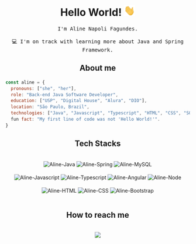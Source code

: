 <h1 align="center"> Hello World! <img src="https://raw.githubusercontent.com/ABSphreak/ABSphreak/master/gifs/Hi.gif" width="30px" height="30px"></h1>
<p align="center">
  <samp>
I'm Aline Napoli Fagundes. 
  <br> <br>
💻 I'm on track with learning more about Java and Spring Framework.
  </samp>
<br>
  
<h2 align="center"> About me </h2>

```javascript
const aline = {
  pronouns: ["she", "her"],
  role: "Back-end Java Software Developer",
  education: ["USP", "Digital House", "Alura", "DIO"],
  location: "São Paulo, Brazil",
  technologies: ["Java", "Javascript", "Typescript", "HTML", "CSS", "SQL"],
  fun fact: "My first line of code was not 'Hello World!'".
}
```
 
<h2 align="center"> Tech Stacks </h2>
 <div align="center" style="display: inline_block"><br>
  <img align="center" alt="Aline-Java" src="https://img.shields.io/badge/Java-ED8B00?style=for-the-badge&logo=java&logoColor=white">
  <img align="center" alt="Aline-Spring" src="https://img.shields.io/badge/Spring-6DB33F?style=for-the-badge&logo=spring&logoColor=white">
  <img align="center" alt="Aline-MySQL" src="https://img.shields.io/badge/MySQL-00000F?style=for-the-badge&logo=mysql&logoColor=white">
  <br>
  <br>
  <img align="center" alt="Aline-Javascript" src="https://img.shields.io/badge/JavaScript-323330?style=for-the-badge&logo=javascript&logoColor=F7DF1E">
  <img align="center" alt="Aline-Typescript" src="https://img.shields.io/badge/TypeScript-007ACC?style=for-the-badge&logo=typescript&logoColor=white">
  <img align="center" alt="Aline-Angular" src="https://img.shields.io/badge/Angular-DD0031?style=for-the-badge&logo=angular&logoColor=white">
  <img align="center" alt="Aline-Node" src="https://img.shields.io/badge/Node.js-43853D?style=for-the-badge&logo=node.js&logoColor=white">
  <br>
  <br>
  <img align="center" alt="Aline-HTML" src="https://img.shields.io/badge/HTML-239120?style=for-the-badge&logo=html5&logoColor=white">
  <img align="center" alt="Aline-CSS" src="https://img.shields.io/badge/CSS-239120?&style=for-the-badge&logo=css3&logoColor=white">
  <img align="center" alt="Aline-Bootstrap" src="https://img.shields.io/badge/Bootstrap-563D7C?style=for-the-badge&logo=bootstrap&logoColor=white">
  <br>
</div>  
<br>
   
<h2 align="center"> How to reach me </h2>
<br>
<div align="center"> 
  <a align="center" href="https://www.linkedin.com/in/a-fagundes/" target="_blank"><img src="https://img.shields.io/badge/-LinkedIn-%230077B5?style=for-the-badge&logo=linkedin&logoColor=white" target="_blank"></a> 
</div>
<br>
